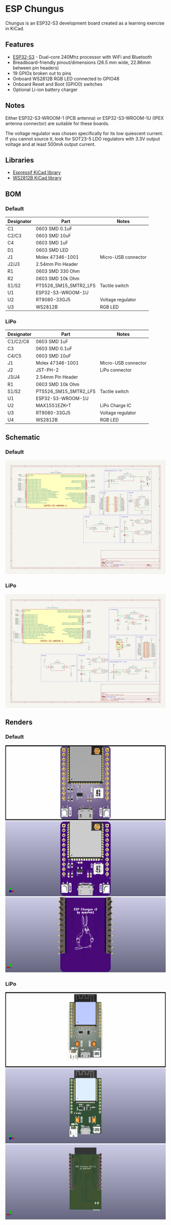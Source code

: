 # ESP Chungus

Chungus is an ESP32-S3 development board created as a learning exercise in KiCad.

## Features

- [ESP32-S3](https://www.espressif.com/en/products/socs/esp32-s3) - Dual-core 240Mhz processor with WiFi and Bluetooth
- Breadboard-friendly pinout/dimensions (26.5 mm wide, 22.86mm between pin headers)
- 19 GPIOs broken out to pins
- Onboard WS2812B RGB LED connected to GPIO48
- Onboard Reset and Boot (GPIO0) switches
- Optional Li-ion battery charger

## Notes

Either ESP32-S3-WROOM-1 (PCB antenna) or ESP32-S3-WROOM-1U (IPEX antenna connector) are suitable for these boards.

The voltage regulator was chosen specifically for its low quiescent current. If you cannot source it, look for SOT23-5 LDO regulators with 3.3V output voltage and at least 500mA output current.

## Libraries

- [Espressif KiCad library](https://github.com/espressif/kicad-libraries)
- [WS2812B KiCad library](https://github.com/madworm/WS2812B.pretty)

## BOM

### Default

| Designator | Part                  | Notes               |
| ---------- | --------------------- | ------------------- |
| C1         | 0603 SMD 0.1uF        |                     |
| C2/C3      | 0603 SMD 10uF         |                     |
| C4         | 0603 SMD 1uF          |                     |
| D1         | 0603 SMD LED          |                     |
| J1         | Molex 47346-1001      | Micro-USB connector |
| J2/J3      | 2.54mm Pin Header     |                     |
| R1         | 0603 SMD 330 Ohm      |                     |
| R2         | 0603 SMD 10k Ohm      |                     |
| S1/S2      | PTS526_SM15_SMTR2_LFS | Tactile switch      |
| U1         | ESP32-S3-WROOM-1U     |                     |
| U2         | RT9080-33GJ5          | Voltage regulator   |
| U3         | WS2812B               | RGB LED             |

### LiPo

| Designator | Part                  | Notes               |
| ---------- | --------------------- | ------------------- |
| C1/C2/C6   | 0603 SMD 1uF          |                     |
| C3         | 0603 SMD 0.1uF        |                     |
| C4/C5      | 0603 SMD 10uF         |                     |
| J1         | Molex 47346-1001      | Micro-USB connector |
| J2         | JST-PH-2              | LiPo connector      |
| J3/J4      | 2.54mm Pin Header     |                     |
| R1         | 0603 SMD 10k Ohm      |                     |
| S1/S2      | PTS526_SM15_SMTR2_LFS | Tactile switch      |
| U1         | ESP32-S3-WROOM-1U     |                     |
| U2         | MAX1551EZK+T          | LiPo Charge IC      |
| U3         | RT9080-33GJ5          | Voltage regulator   |
| U4         | WS2812B               | RGB LED             |

## Schematic

### Default

![schematic](./images/default/schematic.png)

### LiPo

![schematic](./images/lipo/schematic.png)

## Renders

### Default

![raytraced pcb](./images/default/render-raytraced.png)
![pcb front](./images/default/render.png)
![pcb rear](./images/default/render-back.png)

### LiPo

![raytraced pcb](./images/lipo/render-raytraced.png)
![pcb front](./images/lipo/render.png)
![pcb rear](./images/lipo/render-back.png)
